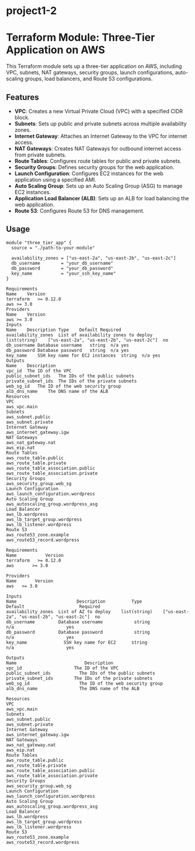# project1-2
# Terraform Module: Three-Tier Application on AWS

This Terraform module sets up a three-tier application on AWS, including VPC, subnets, NAT gateways, security groups, launch configurations, auto-scaling groups, load balancers, and Route 53 configurations.

## Features

- **VPC**: Creates a new Virtual Private Cloud (VPC) with a specified CIDR block.
- **Subnets**: Sets up public and private subnets across multiple availability zones.
- **Internet Gateway**: Attaches an Internet Gateway to the VPC for internet access.
- **NAT Gateways**: Creates NAT Gateways for outbound internet access from private subnets.
- **Route Tables**: Configures route tables for public and private subnets.
- **Security Groups**: Defines security groups for the web application.
- **Launch Configuration**: Configures EC2 instances for the web application using a specified AMI.
- **Auto Scaling Group**: Sets up an Auto Scaling Group (ASG) to manage EC2 instances.
- **Application Load Balancer (ALB)**: Sets up an ALB for load balancing the web application.
- **Route 53**: Configures Route 53 for DNS management.

## Usage

```hcl
module "three_tier_app" {
  source = "./path-to-your-module"

  availability_zones = ["us-east-2a", "us-east-2b", "us-east-2c"]
  db_username        = "your_db_username"
  db_password        = "your_db_password"
  key_name           = "your_ssh_key_name"
}

Requirements
Name	Version
terraform	>= 0.12.0
aws	>= 3.0
Providers
Name	Version
aws	>= 3.0
Inputs
Name	Description	Type	Default	Required
availability_zones	List of availability zones to deploy	list(string)	["us-east-2a", "us-east-2b", "us-east-2c"]	no
db_username	Database username	string	n/a	yes
db_password	Database password	string	n/a	yes
key_name	SSH key name for EC2 instances	string	n/a	yes
Outputs
Name	Description
vpc_id	The ID of the VPC
public_subnet_ids	The IDs of the public subnets
private_subnet_ids	The IDs of the private subnets
web_sg_id	The ID of the web security group
alb_dns_name	The DNS name of the ALB
Resources
VPC
aws_vpc.main
Subnets
aws_subnet.public
aws_subnet.private
Internet Gateway
aws_internet_gateway.igw
NAT Gateways
aws_nat_gateway.nat
aws_eip.nat
Route Tables
aws_route_table.public
aws_route_table.private
aws_route_table_association.public
aws_route_table_association.private
Security Groups
aws_security_group.web_sg
Launch Configuration
aws_launch_configuration.wordpress
Auto Scaling Group
aws_autoscaling_group.wordpress_asg
Load Balancer
aws_lb.wordpress
aws_lb_target_group.wordpress
aws_lb_listener.wordpress
Route 53
aws_route53_zone.example
aws_route53_record.wordpress

Requirements
Name	       Version
terraform	>= 0.12.0
aws	      >= 3.0

Providers
Name	   Version
aws   >= 3.0

Inputs
Name	                   Description	        Type	                   Default	                   Required
availability_zones	List of AZ to deploy	list(string)	["us-east-2a", "us-east-2b", "us-east-2c"]	no
db_username	        Database username	         string	                       n/a	                  yes
db_password	        Database password	         string	                       n/a	                  yes
key_name	          SSH key name for EC2     	string	                       n/a	                  yes  

Outputs
Name	                      Description
vpc_id	                  The ID of the VPC
public_subnet_ids	        The IDs of the public subnets
private_subnet_ids	      The IDs of the private subnets
web_sg_id	                The ID of the web security group
alb_dns_name	            The DNS name of the ALB

Resources
VPC
aws_vpc.main
Subnets
aws_subnet.public
aws_subnet.private
Internet Gateway
aws_internet_gateway.igw
NAT Gateways
aws_nat_gateway.nat
aws_eip.nat
Route Tables
aws_route_table.public
aws_route_table.private
aws_route_table_association.public
aws_route_table_association.private
Security Groups
aws_security_group.web_sg
Launch Configuration
aws_launch_configuration.wordpress
Auto Scaling Group
aws_autoscaling_group.wordpress_asg
Load Balancer
aws_lb.wordpress
aws_lb_target_group.wordpress
aws_lb_listener.wordpress
Route 53
aws_route53_zone.example
aws_route53_record.wordpress

